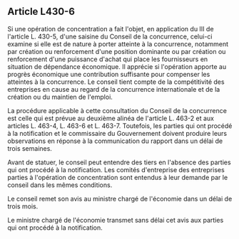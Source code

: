 Article L430-6
----
Si une opération de concentration a fait l'objet, en application du III de
l'article L. 430-5, d'une saisine du Conseil de la concurrence, celui-ci examine
si elle est de nature à porter atteinte à la concurrence, notamment par création
ou renforcement d'une position dominante ou par création ou renforcement d'une
puissance d'achat qui place les fournisseurs en situation de dépendance
économique. Il apprécie si l'opération apporte au progrès économique une
contribution suffisante pour compenser les atteintes à la concurrence. Le
conseil tient compte de la compétitivité des entreprises en cause au regard de
la concurrence internationale et de la création ou du maintien de l'emploi.

La procédure applicable à cette consultation du Conseil de la concurrence est
celle qui est prévue au deuxième alinéa de l'article L. 463-2 et aux articles L.
463-4, L. 463-6 et L. 463-7. Toutefois, les parties qui ont procédé à la
notification et le commissaire du Gouvernement doivent produire leurs
observations en réponse à la communication du rapport dans un délai de trois
semaines.

Avant de statuer, le conseil peut entendre des tiers en l'absence des parties
qui ont procédé à la notification. Les comités d'entreprise des entreprises
parties à l'opération de concentration sont entendus à leur demande par le
conseil dans les mêmes conditions.

Le conseil remet son avis au ministre chargé de l'économie dans un délai de
trois mois.

Le ministre chargé de l'économie transmet sans délai cet avis aux parties qui
ont procédé à la notification.
